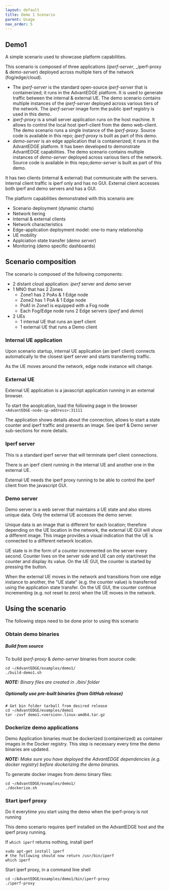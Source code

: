 ```yaml
---
layout: default
title: Demo 1 Scenario
parent: Usage
nav_order: 5
---
```


## Demo1
A simple scenario used to showcase platform capabilities.

This scenario is composed of three applications (_iperf-server_, _iperf-proxy & _demo-server_) deployed across multiple tiers of the network (fog/edge/cloud).

- The _iperf-server_ is the standard open-source _iperf-server_ that is containerized; it runs in the AdvantEDGE platform. It is used to generate traffic between the internal & external UE. The demo scenario contains multiple instances of the _iperf-server_ deployed across various tiers of the network. The _iperf-server_ image form the public iperf registry is used in this demo.
- _iperf-proxy_ is a small server application runs on the host machine. It allows to control the local host iperf-client from the demo web-client. The demo scenario runs a single instance of the _iperf-proxy_. Source code is available in this repo; _iperf-proxy_ is built as part of this demo.
- _demo-server_ is an edge application that is containerized; it runs in the AdvantEDGE platform. It has been developed to demonstrate AdvantEDGE capabilities. The demo scenario contains multiple instances of _demo-server_ deployed across various tiers of the network. Source code is available in this repo;_demo-server_ is built as part of this demo.

It has two clients (internal & external) that communicate with the servers.
Internal client traffic is iperf only and has no GUI.
External client accesses both iperf and demo servers and has a GUI.

The platform capabilities demonstrated with this scenario are:

- Scenario deployment (dynamic charts)
- Network tiering
- Internal & external clients
- Network characteristics
- Edge-application deployment model: one-to many relationship
- UE mobility
- Applciation state transfer (_demo server_)
- Monitoring (demo specific dashboards)

## Scenario composition
The scenario is composed of the following components:

- 2 distant cloud application: _iperf_ server and _demo_ server
- 1 MNO that has 2 Zones
  - Zone1 has 2 PoAs & 1 Edge node
  - Zone2 has 1 PoA & 1 Edge node
  - PoA1 in Zone1 is equipped with a Fog node
  - Each Fog/Edge node runs 2 Edge servers (_iperf_ and _demo_)
- 2 UEs
  - 1 internal UE that runs an iperf client
  - 1 external UE that runs a Demo client

### Internal UE application
Upon scenario startup, internal UE application (an iperf client) connects automatically to the closest iperf server and starts transferring traffic.

As the UE moves around the network, edge node instance will change.

### External UE
External UE application is a javascript application running in an external browser.

To start the aooplcation, load the following page in the browser `<AdvantEDGE-node-ip-address>:31111`

The application shows details about the connection, allows to start a state counter and iperf traffic and presents an image. See Iperf & Demo server sub-sections for more details.

### Iperf server
This is a standard iperf server that will terminate iperf client connections.

There is an iperf client running in the internal UE and another one in the external UE.

External UE needs the iperf proxy running to be able to control the iperf client from the javascript GUI.

### Demo server
Demo server is a web server that maintains a UE state and also stores unique data.
Only the external UE accesses the demo server.

Unique data is an image that is different for each location; therefore depending on the UE location in the network, the external UE GUI will show a different image. This image provides a visual indication that the UE is connected to a different network location.

UE state is in the form of a counter incremented on the server every second. Counter lives on the server side and UE can only start/reset the counter and display its value.
On the UE GUI, the counter is started by pressing the button.

When the external UE moves in the network and transitions from one edge instance to another, the "UE state" (e.g. the counter value) is transferred using the application state transfer. On the UE GUI, the counter continue incrementing (e.g. not reset to zero) when the UE moves in the network.

## Using the scenario
The following steps need to be done prior to using this scenario

### Obtain demo binaries

##### Build from source
To build _iperf-proxy_ & _demo-server_ binaries from source code:

```
cd ~/AdvantEDGE/examples/demo1/
./build-demo1.sh
```

_**NOTE:** Binary files are created in ./bin/ folder_

##### Optionally use pre-built binaries (from GitHub release)
```
# Get bin folder tarball from desired release
cd ~/AdvantEDGE/examples/demo1
tar -zxvf demo1.<version>.linux-amd64.tar.gz
```

### Dockerize demo applications
Demo Application binaries must be dockerized (containerized) as container images in the Docker registry. This step is necessary every time the demo binaries are updated.

_**NOTE:** Make sure you have deployed the AdvantEDGE dependencies (e.g. docker registry) before dockerizing the demo binaries._

To generate docker images from demo binary files:

```
cd ~/AdvantEDGE/examples/demo1/
./dockerize.sh
```

### Start iperf proxy
Do it everytime you start using the demo when the iperf-proxy is not running

This demo scenario requires iperf installed on the AdvantEDGE host and the iperf proxy running.

If `which iperf` returns nothing, install iperf

```
sudo apt-get install iperf
# the following should now return /usr/bin/iperf
which iperf
```

Start iperf proxy, in a command line shell

```
cd ~/AdvantEDGE/examples/demo1/bin/iperf-proxy
./iperf-proxy
```

